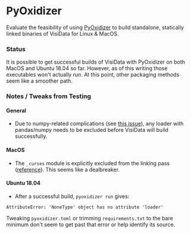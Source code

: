 # PyOxidizer

Evaluate the feasibility of using [PyOxidizer](https://pyoxidizer.readthedocs.io/en/latest/) to build standalone, statically linked binaries of VisiData for Linux & MacOS.

### Status

It is possible to get successful builds of VisiData with PyOxidizer on both MacOS and Ubuntu 18.04 so far. However, as of this writing those executables won't actually *run*. At this point, other packaging methods seem like a smoother path.

### Notes / Tweaks from Testing

#### General

* Due to numpy-related complications (see [this issue](https://github.com/indygreg/PyOxidizer/issues/65)), any loader with pandas/numpy needs to be excluded before VisiData will build successfully.

#### MacOS

* The `_curses` module is explicitly excluded from the linking pass ([reference](https://github.com/indygreg/PyOxidizer/blob/ec600e181ec9fd5ca272944500f358c99d152fcf/pyoxidizer/src/pyrepackager/repackage.rs#L55-L75)). This seems like a dealbreaker.

#### Ubuntu 18.04

* After a successful build, `pyoxidizer run` gives:

```AttributeError: 'NoneType' object has no attribute 'loader'```

Tweaking `pyoxidizer.toml` or trimming `requirements.txt` to the bare minimum don't seem to get past that error or help identify its source.
